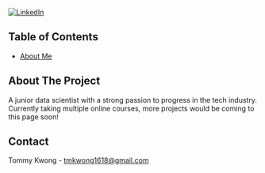 [![LinkedIn][linkedin-shield]][linkedin-url]


<!-- TABLE OF CONTENTS -->
## Table of Contents

* [About Me](#about-the-project)

<!-- ABOUT THE PROJECT -->
## About The Project

A junior data scientist with a strong passion to progress in the tech industry. 
Currently taking multiple online courses, more projects would be coming to this page soon!


## Contact

Tommy Kwong - tmkwong1618@gmail.com

[linkedin-shield]: https://img.shields.io/badge/-LinkedIn-black.svg?style=flat-square&logo=linkedin&colorB=555
[linkedin-url]: https://www.linkedin.com/in/tommy-kwong-19949b231/
